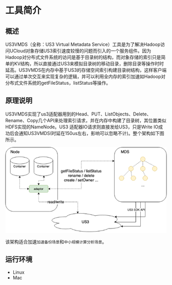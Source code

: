 # 工具简介

## 概述

US3VMDS（全称：US3 Virtual Metadata Service）工具是为了解决Hadoop访问UCloud对象存储US3索引速度较慢的问题而引入的一个服务组件。因为Hadoop对分布式文件系统的访问是基于目录树的结构，而对象存储的索引只是简单的KV结构，所以直接通过US3来模拟目录树的移动目录，删除目录等操作时时延高。US3VMDS在内存中基于US3的存储空间索引构建目录树结构，这样客户端可以通过单次交互来实现复杂的逻辑，并可以利用全内存的索引加速如Hadoop对分布式文件系统的getFileStatus，listStatus等操作。

## 原理说明

US3VMDS实现了us3适配器用到的Head、PUT、ListObjects、Delete、Rename、Copy几个API来处理索引请求，并在内存中构建了目录树，其位置类似HDFS实现的NameNode。US3 适配器IO请求则直接发给US3，只是Write IO成功后会通知US3VMDS(时延在150us左右，影响可以忽略不计)。整个架构如下图所示。

![](/images/hadoop_mds_model.png)

该架构适合加速``加速备份场景``和``中小规模计算分析场景``。

## 运行环境

- Linux
- Mac

